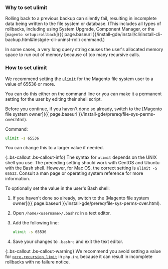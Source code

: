 ### Why to set ulimit

Rolling back to a previous backup can silently fail, resulting in incomplete data being written to the file system or database. (This includes all types of rollbacks, including using System Upgrade, Component Manager, or the [`magento setup:rollback`]({{ page.baseurl }}/install-gde/install/cli/install-cli-backup.html#instgde-cli-uninst-roll) command.)

In some cases, a very long query string causes the user's allocated memory space to run out of memory because of too many recursive calls.

### How to set ulimit

We recommend setting the [`ulimit`](http://ss64.com/bash/ulimit.html) for the Magento file system user to a value of 65536 or more.

You can do this either on the command line or you can make it a permanent setting for the user by editing their shell script.

Before you continue, if you haven't done so already, switch to the [Magento file system owner]({{ page.baseurl }}/install-gde/prereq/file-sys-perms-over.html).

Command:

```bash
ulimit -s 65536
```

You can change this to a larger value if needed.

{:.bs-callout .bs-callout-info}
The syntax for `ulimit` depends on the UNIX shell you use. The preceding setting should work with CentOS and Ubuntu with the Bash shell. However, for Mac OS, the correct setting is `ulimit -S 65532`. Consult a man page or operating system reference for more information.

To optionally set the value in the user's Bash shell:

1. If you haven't done so already, switch to the [Magento file system owner]({{ page.baseurl }}/install-gde/prereq/file-sys-perms-over.html).
2. Open `/home/<username>/.bashrc` in a text editor.
3. Add the following line:

   ```bash
   ulimit -s 65536
   ```

4. Save your changes to `.bashrc` and exit the text editor.

{:.bs-callout .bs-callout-warning}
We recommend you avoid setting a value for [`pcre.recursion_limit`](http://php.net/manual/en/pcre.configuration.php) in `php.ini` because it can result in incomplete rollbacks with no failure notice.
